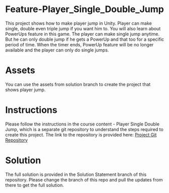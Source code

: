 # Feature-Player_Single_Double_Jump

This project shows how to make player jump in Unity. Player can make single, double even triple jump if you want him to. You will also learn about PowerUps feature in this game. The player can make single jump anytime. But he can only double jump if he gets a PowerUp and that too for a specific period of time. When the timer ends, PowerUp feature will be no longer available and the player can only do single jumps.

# Assets

You can use the assets from solution branch to create the project that shows player jump.

# Instructions

Please follow the instructions in the course content - Player Single Double Jump, which is a separate git repository to understand the steps required to create this project. The link to the repository is provided here: [Project Git Repository](https://github.com/outscal/Player-Jump-Single-Double-Instructions)

# Solution
The full solution is provided in the Solution Statement branch of this repository. Please change the branch of this repo and pull the updates from there to get the full solution.
